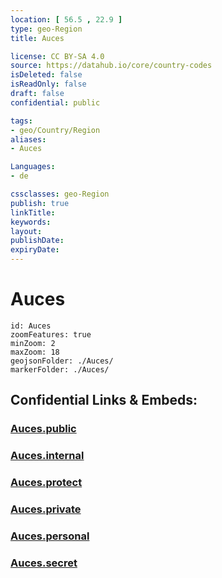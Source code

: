 ```yaml
---
location: [ 56.5 , 22.9 ] 
type: geo-Region
title: Auces

license: CC BY-SA 4.0
source: https://datahub.io/core/country-codes
isDeleted: false
isReadOnly: false
draft: false
confidential: public

tags:
- geo/Country/Region
aliases:
- Auces

Languages:
- de

cssclasses: geo-Region
publish: true
linkTitle: 
keywords: 
layout: 
publishDate: 
expiryDate: 
---
```


# Auces

```leaflet
id: Auces
zoomFeatures: true 
minZoom: 2 
maxZoom: 18
geojsonFolder: ./Auces/
markerFolder: ./Auces/
```


## Confidential Links & Embeds: 

### [Auces.public](/_public/\Earth\Continent\Europe\Europe~North\Latvia\CountiesAuces.public.md) 

### [Auces.internal](/_internal/\Earth\Continent\Europe\Europe~North\Latvia\CountiesAuces.internal.md) 

### [Auces.protect](/_protect/\Earth\Continent\Europe\Europe~North\Latvia\CountiesAuces.protect.md) 

### [Auces.private](/_private/\Earth\Continent\Europe\Europe~North\Latvia\CountiesAuces.private.md) 

### [Auces.personal](/_personal/\Earth\Continent\Europe\Europe~North\Latvia\CountiesAuces.personal.md) 

### [Auces.secret](/_secret/\Earth\Continent\Europe\Europe~North\Latvia\CountiesAuces.secret.md)

